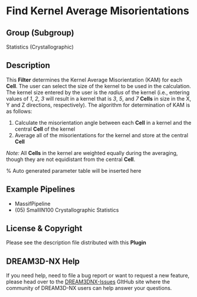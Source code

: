 # Find Kernel Average Misorientations

## Group (Subgroup)

Statistics (Crystallographic)

## Description

This **Filter** determines the Kernel Average Misorientation (KAM) for each **Cell**.  The user can select the size of the kernel to be used in the calculation.  The kernel size entered by the user is the *radius* of the kernel (i.e., entering values of *1*, *2*, *3* will result in a kernel that is *3*, *5*, and *7* **Cells** in size in the X, Y and Z directions, respectively).  The algorithm for determination of KAM is as follows:

1. Calculate the misorientation angle between each **Cell** in a kernel and the central **Cell** of the kernel
2. Average all of the misorientations for the kernel and store at the central **Cell**

*Note:* All **Cells** in the kernel are weighted equally during the averaging, though they are not equidistant from the central **Cell**.

% Auto generated parameter table will be inserted here

## Example Pipelines

+ MassifPipeline
+ (05) SmallIN100 Crystallographic Statistics

## License & Copyright

Please see the description file distributed with this **Plugin**

## DREAM3D-NX Help

If you need help, need to file a bug report or want to request a new feature, please head over to the [DREAM3DNX-Issues](https://github.com/BlueQuartzSoftware/DREAM3DNX-Issues/discussions) GItHub site where the community of DREAM3D-NX users can help answer your questions.
